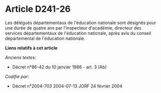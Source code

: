 # Article D241-26

Les délégués départementaux de l'éducation nationale sont désignés pour une durée de quatre ans par l'inspecteur d'académie,
directeur des services départementaux de l'éducation nationale, après avis du conseil départemental de l'éducation nationale.

**Liens relatifs à cet article**

_Anciens textes_:

  - Décret n°86-42 du 10 janvier 1986 - art. 3 (Ab)

_Codifié par_:

  - Décret n°2004-703 2004-07-13 JORF 24 février 2004
